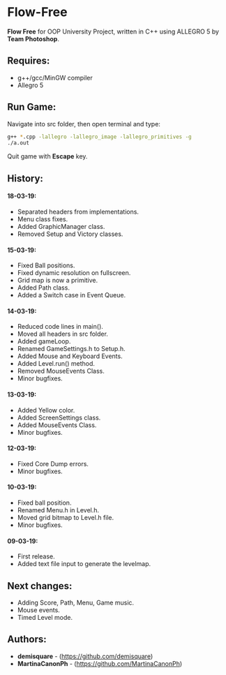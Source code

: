 # Flow-Free
**Flow Free** for OOP University Project, written in C++ using ALLEGRO 5 by **Team Photoshop**.

## Requires:
 - g++/gcc/MinGW compiler
 - Allegro 5

## Run Game:
Navigate into src folder, then open terminal and type:
```bash
g++ *.cpp -lallegro -lallegro_image -lallegro_primitives -g
./a.out
```
Quit game with **Escape** key.

## History:
#### 18-03-19:
- Separated headers from implementations.
- Menu class fixes.
- Added GraphicManager class.
- Removed Setup and Victory classes.

#### 15-03-19:
- Fixed Ball positions.
- Fixed dynamic resolution on fullscreen.
- Grid map is now a primitive.
- Added Path class.
- Added a Switch case in Event Queue.

#### 14-03-19:
- Reduced code lines in main().
- Moved all headers in src folder.
- Added gameLoop.
- Renamed GameSettings.h to Setup.h.
- Added Mouse and Keyboard Events.
- Added Level.run() method.
- Removed MouseEvents Class.
- Minor bugfixes.

#### 13-03-19:
- Added Yellow color.
- Added ScreenSettings class.
- Added MouseEvents Class.
- Minor bugfixes.

#### 12-03-19:
- Fixed Core Dump errors.
- Minor bugfixes.

#### 10-03-19:
- Fixed ball position.
- Renamed Menu.h in Level.h.
- Moved grid bitmap to Level.h file.
- Minor bugfixes.

#### 09-03-19:
- First release.
- Added text file input to generate the levelmap.

## Next changes:
- Adding Score, Path, Menu, Game music.
- Mouse events.
- Timed Level mode.

## Authors:

* **demisquare** - (https://github.com/demisquare)
* **MartinaCanonPh** - (https://github.com/MartinaCanonPh)
